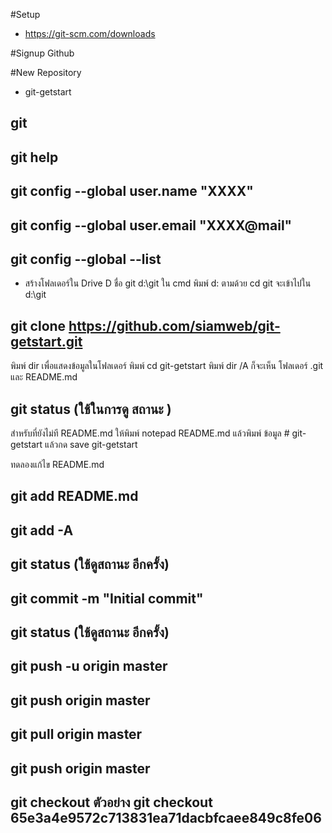 
#Setup
- https://git-scm.com/downloads

#Signup Github


#New Repository
- git-getstart


## git
## git help
## git config --global user.name "XXXX"
## git config --global user.email "XXXX@mail"
## git config --global --list

- สร้างโฟลเดอร์ใน Drive D ชื่อ git 
d:\git
ใน cmd พิมพ์ d: ตามด้วย cd git จะเข้าไปใน d:\git

## git clone https://github.com/siamweb/git-getstart.git

พิมพ์ dir เพื่อแสดงข้อมูลในโฟลเดอร์
พิมพ์ cd git-getstart
พิมพ์ dir /A ก็จะเห็น โฟลเดอร์ .git และ README.md

## git status  (ใช้ในการดู สถานะ )

สำหรับที่ยังไม่ที README.md ให้พิมพ์  notepad README.md
แล้วพิมพ์ ข้อมูล    # git-getstart  แล้วกด save
          git-getstart


ทดลองแก้ไข README.md

## git add README.md
## git add -A
## git status (ใช้ดูสถานะ อีกครั้ง)
## git commit -m "Initial commit"
## git status (ใช้ดูสถานะ อีกครั้ง)

## git push -u origin master
## git push origin master

## git pull origin master
## git push origin master


## git checkout <hash> ตัวอย่าง git checkout 65e3a4e9572c713831ea71dacbfcaee849c8fe06
